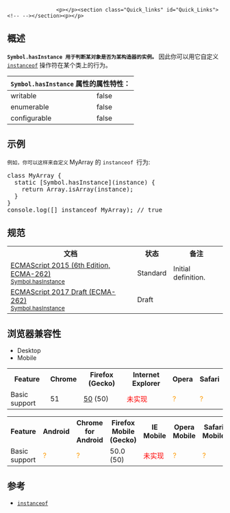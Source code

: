 
                
                  
                    <p></p><section class="Quick_links" id="Quick_Links"><!-- --></section><p></p>

<h2 id="&#x6982;&#x8FF0;">&#x6982;&#x8FF0;</h2>

<p><strong><code>Symbol.hasInstance &#x7528;&#x4E8E;&#x5224;&#x65AD;&#x67D0;&#x5BF9;&#x8C61;&#x662F;&#x5426;&#x4E3A;&#x67D0;&#x6784;&#x9020;&#x5668;&#x7684;&#x5B9E;&#x4F8B;&#x3002;</code></strong>&#xA0;&#x56E0;&#x6B64;&#x4F60;&#x53EF;&#x4EE5;&#x7528;&#x5B83;&#x81EA;&#x5B9A;&#x4E49; <a title="instanceof &#x8FD0;&#x7B97;&#x7B26;&#x7528;&#x6765;&#x6D4B;&#x8BD5;&#x4E00;&#x4E2A;&#x5BF9;&#x8C61;&#x5728;&#x5176;&#x539F;&#x578B;&#x94FE;&#x4E2D;&#x662F;&#x5426;&#x5B58;&#x5728;&#x4E00;&#x4E2A;&#x6784;&#x9020;&#x51FD;&#x6570;&#x7684;&#xA0;prototype&#xA0;&#x5C5E;&#x6027;&#x3002;" href="/zh-CN/docs/Web/JavaScript/Reference/Operators/instanceof"><code>instanceof</code></a> &#x64CD;&#x4F5C;&#x7B26;&#x5728;&#x67D0;&#x4E2A;&#x7C7B;&#x4E0A;&#x7684;&#x884C;&#x4E3A;&#x3002;</p>

<div><table class="standard-table"> 
  <thead> 
    <tr> 
      <th colspan="2" class="header"><code>Symbol.hasInstance</code> &#x5C5E;&#x6027;&#x7684;&#x5C5E;&#x6027;&#x7279;&#x6027;&#xFF1A;</th> 
    </tr> 
  </thead> 
  <tbody> 
    <tr> 
      <td>writable</td> 
      <td>false</td> 
    </tr> 
    <tr> 
      <td>enumerable</td> 
      <td>false</td> 
    </tr> 
    <tr> 
      <td>configurable</td> 
      <td>false</td> 
    </tr> 
  </tbody> 
</table></div>

<h2 id="&#x793A;&#x4F8B;">&#x793A;&#x4F8B;</h2>

<p><code><font face="Open Sans, Arial, sans-serif">&#x4F8B;&#x5982;&#xFF0C;&#x4F60;&#x53EF;&#x4EE5;&#x8FD9;&#x6837;&#x6765;&#x81EA;&#x5B9A;&#x4E49;&#xA0;</font></code>MyArray &#x7684;&#xA0;<code>instanceof&#xA0;</code>&#x884C;&#x4E3A;:</p>

<pre class="brush: js">class MyArray {  
  static [Symbol.hasInstance](instance) {
    return Array.isArray(instance);
  }
}
console.log([] instanceof MyArray); // true</pre>

<h2 id="&#x89C4;&#x8303;">&#x89C4;&#x8303;</h2>

<table class="standard-table">
 <tbody>
  <tr>
   <th scope="col">&#x6587;&#x6863;</th>
   <th scope="col">&#x72B6;&#x6001;</th>
   <th scope="col">&#x5907;&#x6CE8;</th>
  </tr>
  <tr>
   <td><a lang="en" hreflang="en" href="http://www.ecma-international.org/ecma-262/6.0/#sec-symbol.hasinstance" class="external">ECMAScript 2015 (6th Edition, ECMA-262)<br><small lang="zh-CN">Symbol.hasInstance</small></a></td>
   <td><span class="spec-Standard">Standard</span></td>
   <td>Initial definition.</td>
  </tr>
  <tr>
   <td><a lang="en" hreflang="en" href="https://tc39.github.io/ecma262/#sec-symbol.hasinstance" class="external">ECMAScript 2017 Draft (ECMA-262)<br><small lang="zh-CN">Symbol.hasInstance</small></a></td>
   <td><span class="spec-Draft">Draft</span></td>
   <td>&#xA0;</td>
  </tr>
 </tbody>
</table>

<h2 id="&#x6D4F;&#x89C8;&#x5668;&#x517C;&#x5BB9;&#x6027;">&#x6D4F;&#x89C8;&#x5668;&#x517C;&#x5BB9;&#x6027;</h2>

<p></p><div class="htab"> 
    <a name="AutoCompatibilityTable" id="AutoCompatibilityTable"></a> 
    <ul> 
        <li class="selected"><a>Desktop</a></li> 
        <li><a>Mobile</a></li> 
    </ul> 
</div><p></p>

<div id="compat-desktop">
<table class="compat-table">
 <tbody>
  <tr>
   <th>Feature</th>
   <th>Chrome</th>
   <th>Firefox (Gecko)</th>
   <th>Internet Explorer</th>
   <th>Opera</th>
   <th>Safari</th>
  </tr>
  <tr>
   <td>Basic support</td>
   <td>51</td>
   <td><a title="Released on 2016-11-08." href="/en-US/Firefox/Releases/50">50</a> (50)</td>
   <td><span style="color: #f00;">&#x672A;&#x5B9E;&#x73B0;</span></td>
   <td><span title="Compatibility unknown; please update this." style="color: rgb(255, 153, 0);">?</span></td>
   <td><span title="Compatibility unknown; please update this." style="color: rgb(255, 153, 0);">?</span></td>
  </tr>
 </tbody>
</table>
</div>

<div id="compat-mobile">
<table class="compat-table">
 <tbody>
  <tr>
   <th>Feature</th>
   <th>Android</th>
   <th>Chrome for Android</th>
   <th>Firefox Mobile (Gecko)</th>
   <th>IE Mobile</th>
   <th>Opera Mobile</th>
   <th>Safari Mobile</th>
  </tr>
  <tr>
   <td>Basic support</td>
   <td><span title="Compatibility unknown; please update this." style="color: rgb(255, 153, 0);">?</span></td>
   <td><span title="Compatibility unknown; please update this." style="color: rgb(255, 153, 0);">?</span></td>
   <td>50.0 (50)</td>
   <td><span style="color: #f00;">&#x672A;&#x5B9E;&#x73B0;</span></td>
   <td><span title="Compatibility unknown; please update this." style="color: rgb(255, 153, 0);">?</span></td>
   <td><span title="Compatibility unknown; please update this." style="color: rgb(255, 153, 0);">?</span></td>
  </tr>
 </tbody>
</table>
</div>

<h2 id="&#x53C2;&#x8003;">&#x53C2;&#x8003;</h2>

<ul>
 <li><a title="instanceof &#x8FD0;&#x7B97;&#x7B26;&#x7528;&#x6765;&#x6D4B;&#x8BD5;&#x4E00;&#x4E2A;&#x5BF9;&#x8C61;&#x5728;&#x5176;&#x539F;&#x578B;&#x94FE;&#x4E2D;&#x662F;&#x5426;&#x5B58;&#x5728;&#x4E00;&#x4E2A;&#x6784;&#x9020;&#x51FD;&#x6570;&#x7684;&#xA0;prototype&#xA0;&#x5C5E;&#x6027;&#x3002;" href="/zh-CN/docs/Web/JavaScript/Reference/Operators/instanceof"><code>instanceof</code></a></li>
</ul>
                  
                
              